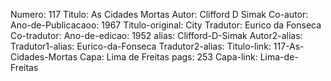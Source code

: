 Numero: 117
Titulo: As Cidades Mortas
Autor: Clifford D Simak
Co-autor: 
Ano-de-Publicacaoo: 1967
Titulo-original: City
Tradutor: Eurico da Fonseca
Co-tradutor: 
Ano-de-edicao: 1952
alias: Clifford-D-Simak
Autor2-alias: 
Tradutor1-alias: Eurico-da-Fonseca
Tradutor2-alias: 
Titulo-link: 117-As-Cidades-Mortas
Capa: Lima de Freitas
pags: 253
Capa-link: Lima-de-Freitas